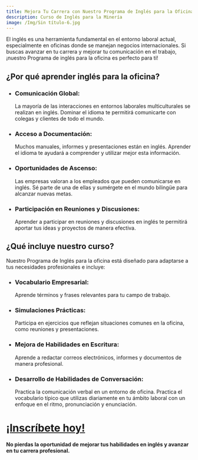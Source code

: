 ```yaml
---
title: Mejora Tu Carrera con Nuestro Programa de Inglés para la Oficina
description: Curso de Inglés para la Minería
image: /Img/Sin título-6.jpg
---
```


El inglés es una herramienta fundamental en el entorno laboral actual, especialmente en oficinas donde se manejan negocios internacionales. Si buscas avanzar en tu carrera y mejorar tu comunicación en el trabajo, ¡nuestro Programa de inglés para la oficina es perfecto para ti!

## ¿Por qué aprender inglés para la oficina?

-   ### **Comunicación Global**:
    La mayoría de las interacciones en entornos laborales multiculturales se realizan en inglés. Dominar el idioma te permitirá comunicarte con colegas y clientes de todo el mundo.
-   ### **Acceso a Documentación**:
    Muchos manuales, informes y presentaciones están en inglés. Aprender el idioma te ayudará a comprender y utilizar mejor esta información.
-   ### **Oportunidades de Ascenso**:
    Las empresas valoran a los empleados que pueden comunicarse en inglés. Sé parte de una de ellas y sumérgete en el mundo bilingüe para alcanzar nuevas metas.
-   ### **Participación en Reuniones y Discusiones**:
    Aprender a participar en reuniones y discusiones en inglés te permitirá aportar tus ideas y proyectos de manera efectiva.

## ¿Qué incluye nuestro curso?

Nuestro Programa de Inglés para la oficina está diseñado para adaptarse a tus necesidades profesionales e incluye:

-   ### **Vocabulario Empresarial**:
    Aprende términos y frases relevantes para tu campo de trabajo.
-   ### **Simulaciones Prácticas**:
    Participa en ejercicios que reflejan situaciones comunes en la oficina, como reuniones y presentaciones.
-   ### **Mejora de Habilidades en Escritura**:
    Aprende a redactar correos electrónicos, informes y documentos de manera profesional.
-   ### **Desarrollo de Habilidades de Conversación**:
    Practica la comunicación verbal en un entorno de oficina. Practica el vocabulario típico que utilizas diariamente en tu ámbito laboral con un enfoque en el ritmo, pronunciación y enunciación.

# [**¡Inscríbete hoy!**](/#Contacto)

**No pierdas la oportunidad de mejorar tus habilidades en inglés y avanzar en tu carrera profesional.**
